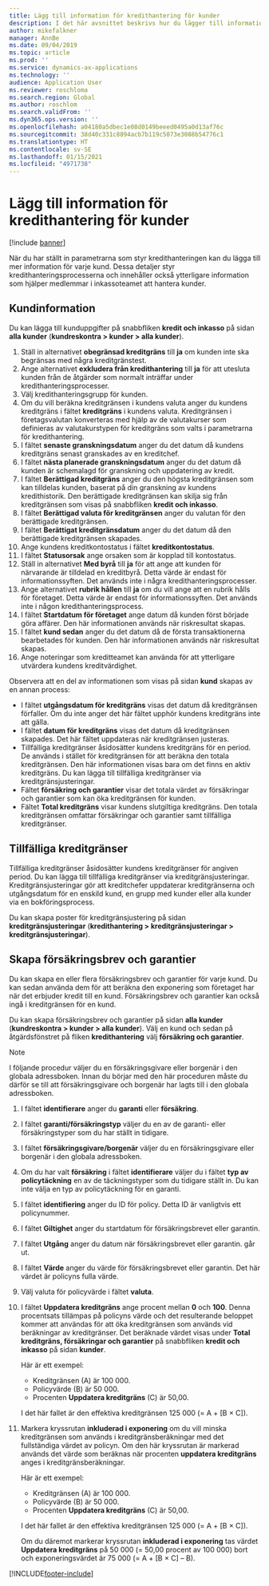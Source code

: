 ```yaml
---
title: Lägg till information för kredithantering för kunder
description: I det här avsnittet beskrivs hur du lägger till information om kredithantering för en kund.
author: mikefalkner
manager: AnnBe
ms.date: 09/04/2019
ms.topic: article
ms.prod: ''
ms.service: dynamics-ax-applications
ms.technology: ''
audience: Application User
ms.reviewer: roschloma
ms.search.region: Global
ms.author: roschlom
ms.search.validFrom: ''
ms.dyn365.ops.version: ''
ms.openlocfilehash: a04180a5dbec1e08d0149beeed0495a0d13af76c
ms.sourcegitcommit: 38d40c331c8894acb7b119c5073e3088b54776c1
ms.translationtype: HT
ms.contentlocale: sv-SE
ms.lasthandoff: 01/15/2021
ms.locfileid: "4971738"
---
```

# <a name="add-credit-management-information-for-customers"></a>Lägg till information för kredithantering för kunder

[!include [banner](../includes/banner.md)]

När du har ställt in parametrarna som styr kredithanteringen kan du lägga till mer information för varje kund. Dessa detaljer styr kredithanteringsprocesserna och innehåller också ytterligare information som hjälper medlemmar i inkassoteamet att hantera kunder.

## <a name="customer-information"></a>Kundinformation

Du kan lägga till kunduppgifter på snabbfliken **kredit och inkasso** på sidan **alla kunder** (**kundreskontra \> kunder \> alla kunder**).

1. Ställ in alternativet **obegränsad kreditgräns** till **ja** om kunden inte ska begränsas med några kreditgränstest.
2. Ange alternativet **exkludera från kredithantering** till **ja** för att utesluta kunden från de åtgärder som normalt inträffar under kredithanteringsprocesser.
3. Välj kredithanteringsgrupp för kunden.
4. Om du vill beräkna kreditgränsen i kundens valuta anger du kundens kreditgräns i fältet **kreditgräns** i kundens valuta. Kreditgränsen i företagsvalutan konverteras med hjälp av de valutakurser som definieras av valutakurstypen för kreditgräns som valts i parametrarna för kredithantering.
5. I fältet **senaste granskningsdatum** anger du det datum då kundens kreditgräns senast granskades av en kreditchef.
6. I fältet **nästa planerade granskningsdatum** anger du det datum då kunden är schemalagd för granskning och uppdatering av kredit.
7. I fältet **Berättigad kreditgräns** anger du den högsta kreditgränsen som kan tilldelas kunden, baserat på din granskning av kundens kredithistorik. Den berättigade kreditgränsen kan skilja sig från kreditgränsen som visas på snabbfliken **kredit och inkasso**.
8. I fältet **Berättigad valuta för kreditgränsen** anger du valutan för den berättigade kreditgränsen.
9. I fältet **Berättigat kreditgränsdatum** anger du det datum då den berättigade kreditgränsen skapades.
10. Ange kundens kreditkontostatus i fältet **kreditkontostatus**.
11. I fältet **Statusorsak** ange orsaken som är kopplad till kontostatus.
12. Ställ in alternativet **Med byrå** till **ja** för att ange att kunden för närvarande är tilldelad en kreditbyrå. Detta värde är endast för informationssyften. Det används inte i några kredithanteringsprocesser.
13. Ange alternativet **rubrik hållen** till **ja** om du vill ange att en rubrik hålls för företaget. Detta värde är endast för informationssyften. Det används inte i någon kredithanteringsprocess.
14. I fältet **Startdatum för företaget** ange datum då kunden först började göra affärer. Den här informationen används när riskresultat skapas.
15. I fältet **kund sedan** anger du det datum då de första transaktionerna bearbetades för kunden. Den här informationen används när riskresultat skapas.
16. Ange noteringar som kreditteamet kan använda för att ytterligare utvärdera kundens kreditvärdighet.

Observera att en del av informationen som visas på sidan **kund** skapas av en annan process:

- I fältet **utgångsdatum för kreditgräns** visas det datum då kreditgränsen förfaller. Om du inte anger det här fältet upphör kundens kreditgräns inte att gälla.
- I fältet **datum för kreditgräns** visas det datum då kreditgränsen skapades. Det här fältet uppdateras när kreditgränsen justeras.
- Tillfälliga kreditgränser åsidosätter kundens kreditgräns för en period. De används i stället för kreditgränsen för att beräkna den totala kreditgränsen. Den här informationen visas bara om det finns en aktiv kreditgräns. Du kan lägga till tillfälliga kreditgränser via kreditgränsjusteringar.
- Fältet **försäkring och garantier** visar det totala värdet av försäkringar och garantier som kan öka kreditgränsen för kunden.
- Fältet **Total kreditgräns** visar kundens slutgiltiga kreditgräns. Den totala kreditgränsen omfattar försäkringar och garantier samt tillfälliga kreditgränser.

## <a name="temporary-credit-limits"></a>Tillfälliga kreditgränser

Tillfälliga kreditgränser åsidosätter kundens kreditgränser för angiven period. Du kan lägga till tillfälliga kreditgränser via kreditgränsjusteringar. Kreditgränsjusteringar gör att kreditchefer uppdaterar kreditgränserna och utgångsdatum för en enskild kund, en grupp med kunder eller alla kunder via en bokföringsprocess.

Du kan skapa poster för kreditgränsjustering på sidan **kreditgränsjusteringar** (**kredithantering \> kreditgränsjusteringar \> kreditgränsjusteringar**).

## <a name="create-insurance-policies-and-guarantees"></a>Skapa försäkringsbrev och garantier

Du kan skapa en eller flera försäkringsbrev och garantier för varje kund. Du kan sedan använda dem för att beräkna den exponering som företaget har när det erbjuder kredit till en kund. Försäkringsbrev och garantier kan också ingå i kreditgränsen för en kund.

Du kan skapa försäkringsbrev och garantier på sidan **alla kunder** (**kundreskontra \> kunder \> alla kunder**). Välj en kund och sedan på åtgärdsfönstret på fliken **kredithantering** välj **försäkring och garantier**.

> [!NOTE]
> I följande procedur väljer du en försäkringsgivare eller borgenär i den globala adressboken. Innan du börjar med den här proceduren måste du därför se till att försäkringsgivare och borgenär har lagts till i den globala adressboken.

1. I fältet **identifierare** anger du **garanti** eller **försäkring**.
2. I fältet **garanti/försäkringstyp** väljer du en av de garanti- eller försäkringstyper som du har ställt in tidigare.
3. I fältet **försäkringsgivare/borgenär** väljer du en försäkringsgivare eller borgenär i den globala adressboken. 
4. Om du har valt **försäkring** i fältet **identifierare** väljer du i fältet **typ av policytäckning** en av de täckningstyper som du tidigare ställt in. Du kan inte välja en typ av policytäckning för en garanti.
5. I fältet **identifiering** anger du ID för policy. Detta ID är vanligtvis ett policynummer.
6. I fältet **Giltighet** anger du startdatum för försäkringsbrevet eller garantin.
7. I fältet **Utgång** anger du datum när försäkringsbrevet eller garantin. går ut.
8. I fältet **Värde** anger du värde för försäkringsbrevet eller garantin. Det här värdet är policyns fulla värde.
9. Välj valuta för policyvärde i fältet **valuta**. 
10. I fältet **Uppdatera kreditgräns** ange procent mellan **0** och **100**. Denna procentsats tillämpas på policyns värde och det resulterande beloppet kommer att användas för att öka kreditgränsen som används vid beräkningar av kreditgränser. Det beräknade värdet visas under **Total kreditgräns, försäkringar och garantier** på snabbfliken **kredit och inkasso** på sidan **kunder**.

    Här är ett exempel:

    - Kreditgränsen (A) är 100 000.
    - Policyvärde (B) är 50 000.
    - Procenten **Uppdatera kreditgräns** (C) är 50,00.
    
    I det här fallet är den effektiva kreditgränsen 125 000 (= A + \[B × C\]).

11. Markera kryssrutan **inkluderad i exponering** om du vill minska kreditgränsen som används i kreditgränsberäkningar med det fullständiga värdet av policyn. Om den här kryssrutan är markerad används det värde som beräknas när procenten **uppdatera kreditgräns** anges i kreditgränsberäkningar.

    Här är ett exempel:

    - Kreditgränsen (A) är 100 000.
    - Policyvärde (B) är 50 000.
    - Procenten **Uppdatera kreditgräns** (C) är 50,00.

    I det här fallet är den effektiva kreditgränsen 125 000 (= A + \[B × C\]).
    
    Om du däremot markerar kryssrutan **inkluderad i exponering** tas värdet **Uppdatera kreditgräns** på 50 000 (= 50,00 procent av 100 000) bort och exponeringsvärdet är 75 000 (= A + \[B × C\] – B).


[!INCLUDE[footer-include](../../includes/footer-banner.md)]